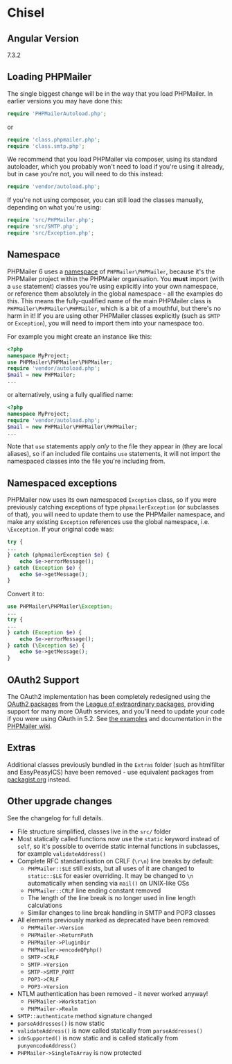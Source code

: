 # Chisel

 

## Angular Version

 7.3.2

## Loading PHPMailer
 
The single biggest change will be in the way that you load PHPMailer. In earlier versions you may have done this:

```php
require 'PHPMailerAutoload.php';
```

or

```php
require 'class.phpmailer.php';
require 'class.smtp.php';
```

We recommend that you load PHPMailer via composer, using its standard autoloader, which you probably won't need to load if you're using it already, but in case you're not, you will need to do this instead:

```php
require 'vendor/autoload.php';
```

If you're not using composer, you can still load the classes manually, depending on what you're using:

```php
require 'src/PHPMailer.php';
require 'src/SMTP.php';
require 'src/Exception.php';
```

## Namespace
PHPMailer 6 uses a [namespace](http://php.net/manual/en/language.namespaces.rationale.php) of `PHPMailer\PHPMailer`, because it's the PHPMailer project within the PHPMailer organisation. You **must** import (with a `use` statement) classes you're using explicitly into your own namespace, or reference them absolutely in the global namespace - all the examples do this. This means the fully-qualified name of the main PHPMailer class is `PHPMailer\PHPMailer\PHPMailer`, which is a bit of a mouthful, but there's no harm in it! If you are using other PHPMailer classes explicitly (such as `SMTP` or `Exception`), you will need to import them into your namespace too.

For example you might create an instance like this:

```php
<?php
namespace MyProject;
use PHPMailer\PHPMailer\PHPMailer;
require 'vendor/autoload.php';
$mail = new PHPMailer;
...
```

or alternatively, using a fully qualified name:

```php
<?php
namespace MyProject;
require 'vendor/autoload.php';
$mail = new PHPMailer\PHPMailer\PHPMailer;
...
```

Note that `use` statements apply *only* to the file they appear in (they are local aliases), so if an included file contains `use` statements, it will not import the namespaced classes into the file you're including from.

## Namespaced exceptions
PHPMailer now uses its own namespaced `Exception` class, so if you were previously catching exceptions of type `phpmailerException` (or subclasses of that), you will need to update them to use the PHPMailer namespace, and make any existing `Exception` references use the global namespace, i.e. `\Exception`. If your original code was:

```php
try {
...
} catch (phpmailerException $e) {
    echo $e->errorMessage();
} catch (Exception $e) {
    echo $e->getMessage();
}
```

Convert it to:

```php
use PHPMailer\PHPMailer\Exception;
...
try {
...
} catch (Exception $e) {
    echo $e->errorMessage();
} catch (\Exception $e) {
    echo $e->getMessage();
}
```

## OAuth2 Support
The OAuth2 implementation has been completely redesigned using the [OAuth2 packages](http://oauth2-client.thephpleague.com) from the [League of extraordinary packages](http://thephpleague.com), providing support for many more OAuth services, and you'll need to update your code if you were using OAuth in 5.2. See [the examples](https://github.com/PHPMailer/PHPMailer/tree/master/examples) and documentation in the [PHPMailer wiki](https://github.com/PHPMailer/PHPMailer/wiki).

## Extras
Additional classes previously bundled in the `Extras` folder (such as htmlfilter and EasyPeasyICS) have been removed - use equivalent packages from [packagist.org](https://packagist.org) instead.

## Other upgrade changes
See the changelog for full details.
* File structure simplified, classes live in the `src/` folder
* Most statically called functions now use the `static` keyword instead of `self`, so it's possible to override static internal functions in subclasses, for example `validateAddress()`
* Complete RFC standardisation on CRLF (`\r\n`) line breaks by default:
  * `PHPMailer::$LE` still exists, but all uses of it are changed to `static::$LE` for easier overriding. It may be changed to `\n` automatically when sending via `mail()` on UNIX-like OSs
  * `PHPMailer::CRLF` line ending constant removed
  * The length of the line break is no longer used in line length calculations
  * Similar changes to line break handling in SMTP and POP3 classes
* All elements previously marked as deprecated have been removed:
  * `PHPMailer->Version`
  * `PHPMailer->ReturnPath`
  * `PHPMailer->PluginDir`
  * `PHPMailer->encodeQPphp()`
  * `SMTP->CRLF`
  * `SMTP->Version`
  * `SMTP->SMTP_PORT`
  * `POP3->CRLF`
  * `POP3->Version`
* NTLM authentication has been removed - it never worked anyway!
  * `PHPMailer->Workstation`
  * `PHPMailer->Realm`
* `SMTP::authenticate` method signature changed
* `parseAddresses()` is now static
* `validateAddress()` is now called statically from `parseAddresses()`
* `idnSupported()` is now static and is called statically from `punyencodeAddress()`
* `PHPMailer->SingleToArray` is now protected
